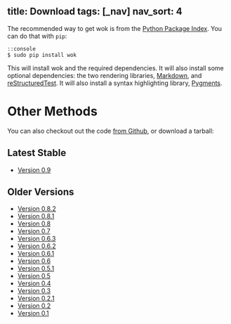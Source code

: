 title: Download
tags: [_nav]
nav_sort: 4
---

The recommended way to get wok is from the [Python Package Index][pypi]. You
can do that with `pip`:

    ::console
    $ sudo pip install wok

This will install wok and the required dependencies. It will also install some optional dependencies: the two rendering libraries, [Markdown][mkd], and [reStructuredTest][rst]. It will also install a syntax highlighting library, [Pygments][].

[pypi]: http://pypi.python.org/pypi
[mkd]: http://daringfireball.net/projects/markdown/
[rst]: http://docutils.sourceforge.net/rst.html
[pygments]: http://pygments.org/

Other Methods
=============

You can also checkout out the code [from Github][gh], or download a tarball:

Latest Stable
-------------

- [Version 0.9](https://github.com/mythmon/wok/tarball/v0.9)

Older Versions
--------------

- [Version 0.8.2](https://github.com/mythmon/wok/tarball/v0.8.2)
- [Version 0.8.1](https://github.com/mythmon/wok/tarball/v0.8.1)
- [Version 0.8](https://github.com/mythmon/wok/tarball/v0.8)
- [Version 0.7](https://github.com/mythmon/wok/tarball/v0.7)
- [Version 0.6.3](https://github.com/mythmon/wok/tarball/v0.6.3)
- [Version 0.6.2](https://github.com/mythmon/wok/tarball/v0.6.2)
- [Version 0.6.1](https://github.com/mythmon/wok/tarball/v0.6.1)
- [Version 0.6](https://github.com/mythmon/wok/tarball/v0.6)
- [Version 0.5.1](https://github.com/mythmon/wok/tarball/v0.5.1)
- [Version 0.5](https://github.com/mythmon/wok/tarball/v0.5)
- [Version 0.4](https://github.com/mythmon/wok/tarball/v0.4)
- [Version 0.3](https://github.com/mythmon/wok/tarball/v0.3)
- [Version 0.2.1](https://github.com/mythmon/wok/tarball/v0.2.1)
- [Version 0.2](https://github.com/mythmon/wok/tarball/v0.2)
- [Version 0.1](https://github.com/mythmon/wok/tarball/v0.1)

[gh]: https://github.com/mythmon/wok
